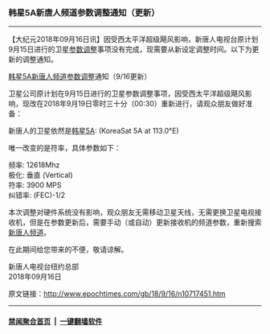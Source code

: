 ### 韩星5A新唐人频道参数调整通知（更新）
------------------------

<p>【大纪元2018年09月16日讯】因受西太平洋超级飓风影响，新唐人电视台原计划9月15日进行的卫星<a href="http://www.epochtimes.com/gb/tag/%E5%8F%82%E6%95%B0%E8%B0%83%E6%95%B4.html">参数调整</a>事项没有完成，现需要从新设定调整时间。以下为更新的调整通知。</p>
<p><a href="http://www.epochtimes.com/gb/tag/%E9%9F%A9%E6%98%9F5a.html">韩星5A</a><a href="http://www.epochtimes.com/gb/tag/%E6%96%B0%E5%94%90%E4%BA%BA%E9%A2%91%E9%81%93.html">新唐人频道</a><a href="http://www.epochtimes.com/gb/tag/%E5%8F%82%E6%95%B0%E8%B0%83%E6%95%B4.html">参数调整</a>通知（9/16更新）</p>
<p>卫星公司原计划在9月15日进行的卫星参数调整事项，因受西太平洋超级飓风影响，现改在2018年9月19日零时三十分（00:30）重新进行，请观众朋友做好准备：</p>
<p>新唐人的卫星依然是<a href="http://www.epochtimes.com/gb/tag/%E9%9F%A9%E6%98%9F5a.html">韩星5A</a>: (KoreaSat 5A at 113.0°E)</p>
<p>唯一改变的是符率，具体参数如下：</p>
<p>频率: 12618Mhz<br />
极化: 垂直 (Vertical)<br />
符率: 3900 MPS<br />
纠错率: (FEC)-1/2</p>
<p>本次调整对硬件系统没有影响，观众朋友无需移动卫星天线，无需更换卫星电视接收机，但是在参数更新后，需要手动（或自动）更新接收机的频道参数，重新搜索<a href="http://www.epochtimes.com/gb/tag/%E6%96%B0%E5%94%90%E4%BA%BA%E9%A2%91%E9%81%93.html">新唐人频道</a>。</p>
<p>在此期间给您带来的不便，敬请谅解。</p>
<p>新唐人电视台纽约总部<br />
2018年09月16日</p>

原文链接：http://www.epochtimes.com/gb/18/9/16/n10717451.htm


------------------------
#### [禁闻聚合首页](https://github.com/gfw-breaker/banned-news/blob/master/README.md) &nbsp;|&nbsp;  [一键翻墙软件](https://github.com/gfw-breaker/nogfw/blob/master/README.md)